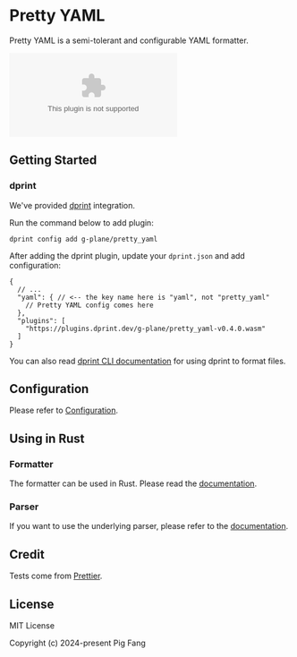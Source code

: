 # Pretty YAML

Pretty YAML is a semi-tolerant and configurable YAML formatter.

![GitHub Downloads](https://img.shields.io/github/downloads/g-plane/pretty_yaml/latest/plugin.wasm?style=flat-square)

## Getting Started

### dprint

We've provided [dprint](https://dprint.dev/) integration.

Run the command below to add plugin:

```shell
dprint config add g-plane/pretty_yaml
```

After adding the dprint plugin, update your `dprint.json` and add configuration:

```jsonc
{
  // ...
  "yaml": { // <-- the key name here is "yaml", not "pretty_yaml"
    // Pretty YAML config comes here
  },
  "plugins": [
    "https://plugins.dprint.dev/g-plane/pretty_yaml-v0.4.0.wasm"
  ]
}
```

You can also read [dprint CLI documentation](https://dprint.dev/cli/) for using dprint to format files.

## Configuration

Please refer to [Configuration](./docs/config.md).

## Using in Rust

### Formatter

The formatter can be used in Rust. Please read the [documentation](https://docs.rs/pretty_yaml).

### Parser

If you want to use the underlying parser, please refer to the [documentation](https://docs.rs/yaml_parser).

## Credit

Tests come from [Prettier](https://github.com/prettier/prettier/tree/main/tests/format/yaml).

## License

MIT License

Copyright (c) 2024-present Pig Fang
